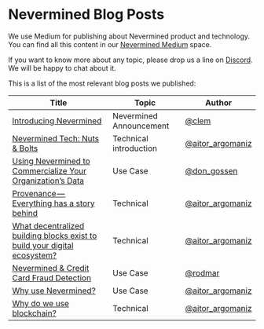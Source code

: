 # Nevermined Blog Posts

We use Medium for publishing about Nevermined product and technology. You can find
all this content in our [Nevermined Medium](https://medium.com/nevermined-io) space.

If you want to know more about any topic, please drop us a line on [Discord](https://discord.gg/GZju2qScKq).
We will be happy to chat about it.

This is a list of the most relevant blog posts we published:

Title | Topic | Author
--------|-------|--------------
[Introducing Nevermined](https://medium.com/nevermined-io/introducing-nevermined-92ce2bf31d27?source=collection_home---6------5-----------------------) | Nevermined Announcement | [@clem](https://medium.com/@clement.bihorel)
[Nevermined Tech: Nuts & Bolts](https://medium.com/nevermined-io/nevermined-tech-nuts-bolts-672bc8a32a78) | Technical introduction | [@aitor_argomaniz](https://medium.com/@aitor_argomaniz)
[Using Nevermined to Commercialize Your Organization’s Data](https://medium.com/nevermined-io/using-nevermined-to-commercialize-your-organizations-data-ae6859547991) | Use Case | [@don_gossen](https://medium.com/@don_gossen)
[Provenance — Everything has a story behind](https://medium.com/nevermined-io/provenance-everything-has-a-story-behind-1275e3693d3f) | Technical | [@aitor_argomaniz](https://medium.com/@aitor_argomaniz)
[What decentralized building blocks exist to build your digital ecosystem?](https://medium.com/nevermined-io/what-decentralized-building-blocks-exist-to-build-your-digital-ecosystem-a2173550cc57) | Technical | [@aitor_argomaniz](https://medium.com/@aitor_argomaniz)
[Nevermined & Credit Card Fraud Detection](https://medium.com/nevermined-io/nevermined-credit-card-fraud-detection-91aef362d98) | Use Case | [@rodmar](https://medium.com/@rodmar)
[Why use Nevermined?](https://medium.com/nevermined-io/why-use-nevermined-c47b44b04df7) | Use Case | [@aitor_argomaniz](https://medium.com/@aitor_argomaniz)
[Why do we use blockchain?](https://medium.com/nevermined-io/why-do-we-use-blockchain-9f3d10cdbc09) | Technical | [@aitor_argomaniz](https://medium.com/@aitor_argomaniz)
